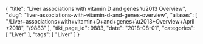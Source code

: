 {
    "title": "Liver associations with vitamin D and genes \u2013 Overview",
    "slug": "liver-associations-with-vitamin-d-and-genes-overview",
    "aliases": [
        "/Liver+associations+with+vitamin+D+and+genes+\u2013+Overview+April+2018",
        "/9883"
    ],
    "tiki_page_id": 9883,
    "date": "2018-08-01",
    "categories": [
        "Liver"
    ],
    "tags": [
        "Liver"
    ]
}